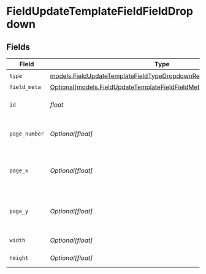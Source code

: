 # FieldUpdateTemplateFieldFieldDropdown


## Fields

| Field                                                                                                                                      | Type                                                                                                                                       | Required                                                                                                                                   | Description                                                                                                                                |
| ------------------------------------------------------------------------------------------------------------------------------------------ | ------------------------------------------------------------------------------------------------------------------------------------------ | ------------------------------------------------------------------------------------------------------------------------------------------ | ------------------------------------------------------------------------------------------------------------------------------------------ |
| `type`                                                                                                                                     | [models.FieldUpdateTemplateFieldTypeDropdownRequestBody1](../models/fieldupdatetemplatefieldtypedropdownrequestbody1.md)                   | :heavy_check_mark:                                                                                                                         | N/A                                                                                                                                        |
| `field_meta`                                                                                                                               | [Optional[models.FieldUpdateTemplateFieldFieldMetaDropdownRequestBody]](../models/fieldupdatetemplatefieldfieldmetadropdownrequestbody.md) | :heavy_minus_sign:                                                                                                                         | N/A                                                                                                                                        |
| `id`                                                                                                                                       | *float*                                                                                                                                    | :heavy_check_mark:                                                                                                                         | The ID of the field to update.                                                                                                             |
| `page_number`                                                                                                                              | *Optional[float]*                                                                                                                          | :heavy_minus_sign:                                                                                                                         | The page number the field will be on.                                                                                                      |
| `page_x`                                                                                                                                   | *Optional[float]*                                                                                                                          | :heavy_minus_sign:                                                                                                                         | The X coordinate of where the field will be placed.                                                                                        |
| `page_y`                                                                                                                                   | *Optional[float]*                                                                                                                          | :heavy_minus_sign:                                                                                                                         | The Y coordinate of where the field will be placed.                                                                                        |
| `width`                                                                                                                                    | *Optional[float]*                                                                                                                          | :heavy_minus_sign:                                                                                                                         | The width of the field.                                                                                                                    |
| `height`                                                                                                                                   | *Optional[float]*                                                                                                                          | :heavy_minus_sign:                                                                                                                         | The height of the field.                                                                                                                   |